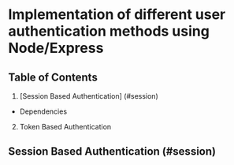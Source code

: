 # Implementation of different user authentication methods using Node/Express

## Table of Contents

1. [Session Based Authentication] (#session)

- Dependencies

2. Token Based Authentication

## Session Based Authentication (#session)
